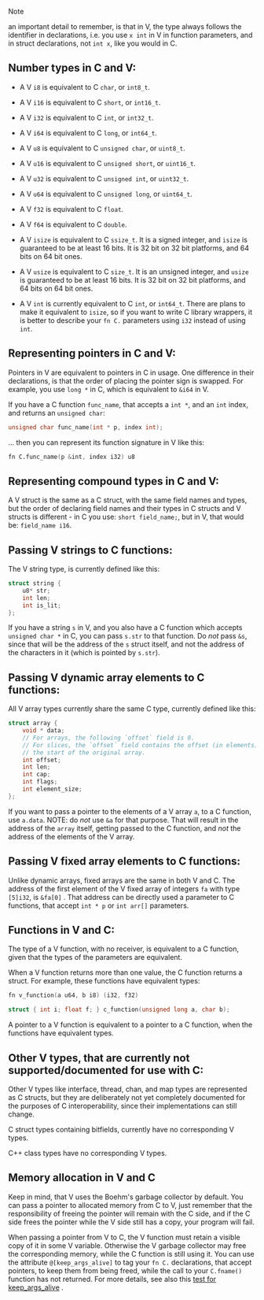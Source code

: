 > [!NOTE]
> an important detail to remember, is that in V, the type always follows
> the identifier in declarations, i.e. you use `x int` in V in function parameters,
> and in struct declarations, not `int x`, like you would in C.

## Number types in C and V:

* A V `i8`  is equivalent to C `char`,  or `int8_t`.
* A V `i16` is equivalent to C `short`, or `int16_t`.
* A V `i32` is equivalent to C `int`,   or `int32_t`.
* A V `i64` is equivalent to C `long`,  or `int64_t`.

* A V `u8`  is equivalent to C `unsigned char`,  or `uint8_t`.
* A V `u16` is equivalent to C `unsigned short`, or `uint16_t`.
* A V `u32` is equivalent to C `unsigned int`,   or `uint32_t`.
* A V `u64` is equivalent to C `unsigned long`,  or `uint64_t`.

* A V `f32` is equivalent to C `float`.
* A V `f64` is equivalent to C `double`.

* A V `isize` is equivalent to C `ssize_t`.
It is a signed integer, and `isize` is guaranteed to be at least 16 bits.
It is 32 bit on 32 bit platforms, and 64 bits on 64 bit ones.

* A V `usize` is equivalent to C `size_t`.
It is an unsigned integer, and `usize` is guaranteed to be at least 16 bits.
It is 32 bit on 32 bit platforms, and 64 bits on 64 bit ones.

* A V `int` is currently equivalent to C `int`,  or `int64_t`.
There are plans to make it equivalent to `isize`, so if you want to write C
library wrappers, it is better to describe your `fn C.` parameters using `i32`
instead of using `int`.


## Representing pointers in C and V:
Pointers in V are equivalent to pointers in C in usage.
One difference in their declarations, is that the order of placing the pointer
sign is swapped. For example, you use `long *` in C, which is equivalent to `&i64` in V.

If you have a C function `func_name`, that accepts a `int *`, and an `int` index,
and returns an `unsigned char`:
```c ignore
unsigned char func_name(int * p, index int);
```
... then you can represent its function signature in V like this:

```v ignore
fn C.func_name(p &int, index i32) u8
```


## Representing compound types in C and V:
A V struct is the same as a C struct, with the same field names and
types, but the order of declaring field names and their types in C structs
and V structs is different - in C you use: `short field_name;`, but in V,
that would be: `field_name i16`.

## Passing V strings to C functions:
The V string type, is currently defined like this:
```c
struct string {
    u8* str;
    int len;
    int is_lit;
};
```

If you have a string `s` in V, and you also have a C function which 
accepts `unsigned char *` in C, you can pass `s.str` to that function.
Do *not* pass `&s`, since that will be the address of the `s` struct
itself, and not the address of the characters in it (which is pointed
by `s.str`).


## Passing V dynamic array elements to C functions:
All V array types currently share the same C type, currently defined like this:
```c
struct array {
    void * data;
    // For arrays, the following `offset` field is 0.
    // For slices, the `offset` field contains the offset (in elements) from
    // the start of the original array.
    int offset; 
    int len;
    int cap;
    int flags;
    int element_size;
};
```									
									
If you want to pass a pointer to the elements of a V array `a`, to a C function,
use `a.data`. NOTE: do *not* use `&a` for that purpose. That will result in the address
of the `array` itself, getting passed to the C function, and *not* the address of the
elements of the V array.


## Passing V fixed array elements to C functions:
Unlike dynamic arrays, fixed arrays are the same in both V and C.
The address of the first element of the V fixed array of integers `fa` with
type `[5]i32`, is `&fa[0]` . That address can be directly used a parameter to
C functions, that accept `int * p` or `int arr[]` parameters.


## Functions in V and C:
The type of a V function, with no receiver, is equivalent to a C function, 
given that the types of the parameters are equivalent.

When a V function returns more than one value, the C function returns a struct.
For example, these functions have equivalent types:
```v ignore
fn v_function(a u64, b i8) (i32, f32)
```
```c ignore
struct { int i; float f; } c_function(unsigned long a, char b);
````

A pointer to a V function is equivalent to a pointer to a C function, when the
functions have equivalent types.


## Other V types, that are currently not supported/documented for use with C:
Other V types like interface, thread, chan, and map types are represented
as C structs, but they are deliberately not yet completely documented for the
purposes of C interoperability, since their implementations can still change.

C struct types containing bitfields, currently have no corresponding V types.

C++ class types have no corresponding V types.


## Memory allocation in V and C
Keep in mind, that V uses the Boehm's garbage collector by default. You can pass
a pointer to allocated memory from C to V, just remember that the responsibility
of freeing the pointer will remain with the C side, and if the C side frees the
pointer while the V side still has a copy, your program will fail.

When passing a pointer from V to C, the V function must retain a visible copy
of it in some V variable. Otherwise the V garbage collector may free the
corresponding memory, while the C function is still using it. You can use the
attribute `@[keep_args_alive]` to tag your `fn C.` declarations, that accept
pointers, to keep them from being freed, while the call to your `C.fname()`
function has not returned.
For more details, see also this [test for keep_args_alive](vlib/v/slow_tests/keep_args_alive_test.c.v) .
